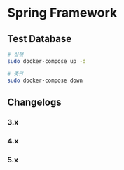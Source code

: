 # Spring Framework

## Test Database

```bash
# 실행
sudo docker-compose up -d

# 중단
sudo docker-compose down
```

## Changelogs

### 3.x

### 4.x

### 5.x
